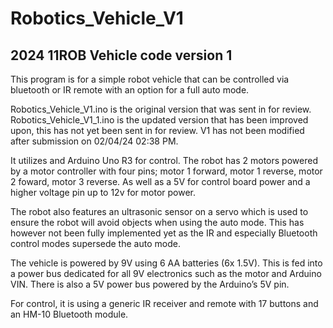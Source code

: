 # Robotics_Vehicle_V1
## 2024 11ROB Vehicle code version 1

This program is for a simple robot vehicle that can be controlled via bluetooth or IR remote with an option for a full auto mode. 

Robotics_Vehicle_V1.ino is the original version that was sent in for review. Robotics_Vehicle_V1_1.ino is the updated version that has been improved upon, this has not yet been sent in for review. V1 has not been modified after submission on 02/04/24 02:38 PM.

It utilizes and Arduino Uno R3 for control. The robot has 2 motors powered by a motor controller with four pins; motor 1 forward, motor 1 reverse, motor 2 foward, motor 3 reverse. As well as a 5V for control board power and a higher voltage pin up to 12v for motor power.

The robot also features an ultrasonic sensor on a servo which is used to ensure the robot will avoid objects when using the auto mode. This has however not been fully implemented yet as the IR and especially Bluetooth control modes supersede the auto mode.

The vehicle is powered by 9V using 6 AA batteries (6x 1.5V). This is fed into a power bus dedicated for all 9V electronics such as the motor and Arduino VIN. There is also a 5V power bus powered by the Arduino’s 5V pin.

For control, it is using a generic IR receiver and remote with 17 buttons and an HM-10 Bluetooth module. 